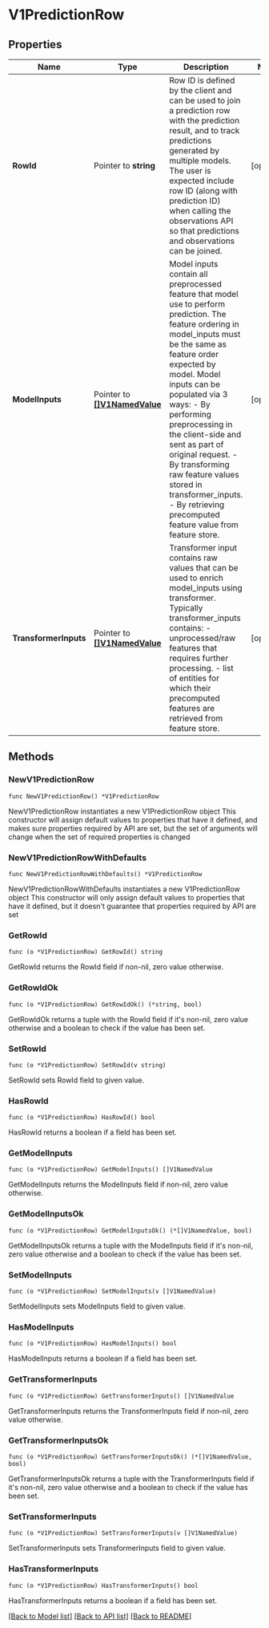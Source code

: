 # V1PredictionRow

## Properties

Name | Type | Description | Notes
------------ | ------------- | ------------- | -------------
**RowId** | Pointer to **string** | Row ID is defined by the client and can be used to join a prediction row with the prediction result, and to track predictions generated by multiple models. The user is expected include row ID (along with prediction ID) when calling the observations API so that predictions and observations can be joined. | [optional] 
**ModelInputs** | Pointer to [**[]V1NamedValue**](V1NamedValue.md) | Model inputs contain all preprocessed feature that model use to perform prediction. The feature ordering in model_inputs must be the same as feature order expected by model.  Model inputs can be populated via 3 ways: - By performing preprocessing in the client-side and sent as part of original request. - By transforming raw feature values stored in transformer_inputs. - By retrieving precomputed feature value from feature store. | [optional] 
**TransformerInputs** | Pointer to [**[]V1NamedValue**](V1NamedValue.md) | Transformer input contains raw values that can be used to enrich model_inputs using transformer. Typically transformer_inputs contains: - unprocessed/raw features that requires further processing.  - list of entities for which their precomputed features are retrieved from feature store. | [optional] 

## Methods

### NewV1PredictionRow

`func NewV1PredictionRow() *V1PredictionRow`

NewV1PredictionRow instantiates a new V1PredictionRow object
This constructor will assign default values to properties that have it defined,
and makes sure properties required by API are set, but the set of arguments
will change when the set of required properties is changed

### NewV1PredictionRowWithDefaults

`func NewV1PredictionRowWithDefaults() *V1PredictionRow`

NewV1PredictionRowWithDefaults instantiates a new V1PredictionRow object
This constructor will only assign default values to properties that have it defined,
but it doesn't guarantee that properties required by API are set

### GetRowId

`func (o *V1PredictionRow) GetRowId() string`

GetRowId returns the RowId field if non-nil, zero value otherwise.

### GetRowIdOk

`func (o *V1PredictionRow) GetRowIdOk() (*string, bool)`

GetRowIdOk returns a tuple with the RowId field if it's non-nil, zero value otherwise
and a boolean to check if the value has been set.

### SetRowId

`func (o *V1PredictionRow) SetRowId(v string)`

SetRowId sets RowId field to given value.

### HasRowId

`func (o *V1PredictionRow) HasRowId() bool`

HasRowId returns a boolean if a field has been set.

### GetModelInputs

`func (o *V1PredictionRow) GetModelInputs() []V1NamedValue`

GetModelInputs returns the ModelInputs field if non-nil, zero value otherwise.

### GetModelInputsOk

`func (o *V1PredictionRow) GetModelInputsOk() (*[]V1NamedValue, bool)`

GetModelInputsOk returns a tuple with the ModelInputs field if it's non-nil, zero value otherwise
and a boolean to check if the value has been set.

### SetModelInputs

`func (o *V1PredictionRow) SetModelInputs(v []V1NamedValue)`

SetModelInputs sets ModelInputs field to given value.

### HasModelInputs

`func (o *V1PredictionRow) HasModelInputs() bool`

HasModelInputs returns a boolean if a field has been set.

### GetTransformerInputs

`func (o *V1PredictionRow) GetTransformerInputs() []V1NamedValue`

GetTransformerInputs returns the TransformerInputs field if non-nil, zero value otherwise.

### GetTransformerInputsOk

`func (o *V1PredictionRow) GetTransformerInputsOk() (*[]V1NamedValue, bool)`

GetTransformerInputsOk returns a tuple with the TransformerInputs field if it's non-nil, zero value otherwise
and a boolean to check if the value has been set.

### SetTransformerInputs

`func (o *V1PredictionRow) SetTransformerInputs(v []V1NamedValue)`

SetTransformerInputs sets TransformerInputs field to given value.

### HasTransformerInputs

`func (o *V1PredictionRow) HasTransformerInputs() bool`

HasTransformerInputs returns a boolean if a field has been set.


[[Back to Model list]](../README.md#documentation-for-models) [[Back to API list]](../README.md#documentation-for-api-endpoints) [[Back to README]](../README.md)


